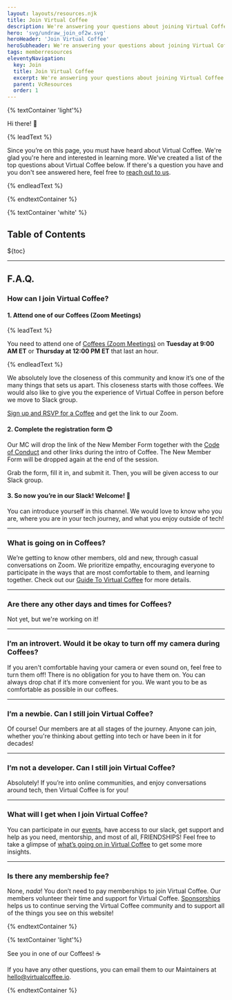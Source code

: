 ```yaml
---
layout: layouts/resources.njk
title: Join Virtual Coffee
description: We're answering your questions about joining Virtual Coffee!
hero: 'svg/undraw_join_of2w.svg'
heroHeader: 'Join Virtual Coffee'
heroSubheader: We're answering your questions about joining Virtual Coffee!
tags: memberresources
eleventyNavigation:
  key: Join
  title: Join Virtual Coffee
  excerpt: We're answering your questions about joining Virtual Coffee!
  parent: VcResources
  order: 1
---
```


{% textContainer 'light'%}

Hi there! 👋

{% leadText %}

Since you’re on this page, you must have heard about Virtual Coffee. We're glad you're here and interested in learning more. We've created a list of the top questions about Virtual Coffee below. If there's a question you have and you don't see answered here, feel free to <a href="mailto:hello@virtualcoffee.io">reach out to us</a>.

{% endleadText %}

{% endtextContainer %}

{% textContainer 'white' %}

<h2>Table of Contents</h2>

${toc}

---

## F.A.Q.

### How can I join Virtual Coffee?

#### 1. Attend one of our Coffees (Zoom Meetings)

{% leadText %}

You need to attend one of [Coffees (Zoom Meetings)](</resources/virtual-coffee/guide-to-vc/#coffees-(zoom-meetings)>) on **Tuesday at 9:00 AM ET** or **Thursday at 12:00 PM ET** that last an hour.

{% endleadText %}

We absolutely love the closeness of this community and know it’s one of the many things that sets us apart. This closeness starts with those coffees.
We would also like to give you the experience of Virtual Coffee in person before we move to Slack group.

[Sign up and RSVP for a Coffee](https://meetingplace.io/virtual-coffee) and get the link to our Zoom.

#### 2. Complete the registration form 😊

Our MC will drop the link of the New Member Form together with the [Code of Conduct](/code-of-conduct/) and other links during the intro of Coffee. The New Member Form will be dropped again at the end of the session.

Grab the form, fill it in, and submit it. Then, you will be given access to our Slack group.

#### 3. So now you’re in our Slack! Welcome! 👋

You can introduce yourself in this channel. We would love to know who you are, where you are in your tech journey, and what you enjoy outside of tech!

---

### What is going on in Coffees?

We’re getting to know other members, old and new, through casual conversations on Zoom. We prioritize empathy, encouraging everyone to participate in the ways that are most comfortable to them, and learning together.
Check out our [Guide To Virtual Coffee](/resources/virtual-coffee/guide-to-vc/) for more details.

---

### Are there any other days and times for Coffees?

Not yet, but we're working on it!

---

### I’m an introvert. Would it be okay to turn off my camera during Coffees?

If you aren't comfortable having your camera or even sound on, feel free to turn them off! There is no obligation for you to have them on. You can always drop chat if it’s more convenient for you. We want you to be as comfortable as possible in our coffees.

---

### I’m a newbie. Can I still join Virtual Coffee?

Of course! Our members are at all stages of the journey. Anyone can join, whether you're thinking about getting into tech or have been in it for decades!

---

### I’m not a developer. Can I still join Virtual Coffee?

Absolutely! If you’re into online communities, and enjoy conversations around tech, then Virtual Coffee is for you!

---

### What will I get when I join Virtual Coffee?

You can participate in our [events](/events), have access to our slack, get support and help as you need, mentorship, and most of all, FRIENDSHIPS!
Feel free to take a glimpse of [what’s going on in Virtual Coffee](/resources/virtual-coffee/guide-to-vc/#what-to-expect-in-virtual-coffee) to get some more insights.

---

### Is there any membership fee?

None, _nada_! You don’t need to pay memberships to join Virtual Coffee.
Our members volunteer their time and support for Virtual Coffee.
[Sponsorships](https://github.com/sponsors/Virtual-Coffee) helps us to continue serving the Virtual Coffee community and to support all of the things you see on this website!

{% endtextContainer %}

{% textContainer 'light'%}

See you in one of our Coffees! ☕

If you have any other questions, you can email them to our Maintainers at hello@virtualcoffee.io.

{% endtextContainer %}
